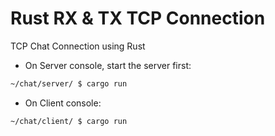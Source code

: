 # Rust RX & TX TCP Connection
TCP Chat Connection using Rust

- On Server console, start the server first:
```bash
~/chat/server/ $ cargo run
```

- On Client console:
```bash
~/chat/client/ $ cargo run
```
